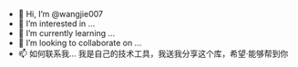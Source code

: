 - 👋 Hi, I’m @wangjie007
- 👀 I’m interested in ...
- 🌱 I’m currently learning ...
- 💞️ I’m looking to collaborate on ...
- 📫 如何联系我...
我是自己的技术工具，我送我分享这个库，希望·能够帮到你

<!---
wangjie007/wangjie007 is a ✨ special ✨ repository because its `README.md` (this file) appears on your GitHub profile.
You can click the Preview link to take a look at your changes.
--->
